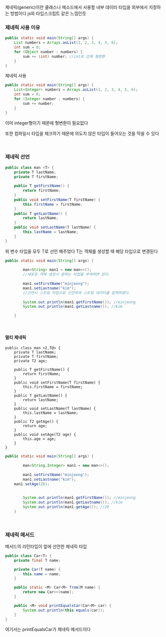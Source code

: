 제네릭(generic)이란 클래스나  메소드에서 사용할 내부 데이터 타입을 외부에서 지정하는 방법이다 js와 타입스크립트 같은 느낌인듯

### 제네릭 사용 이유

``` java
public static void main(String[] args) {
    List numbers = Arrays.asList(1, 2, 3, 4, 5, 6);
    int sum = 0;
    for (Object number : numbers) {
        sum += (int) number; //int로 강제 형변환
    }
} 
```

제네릭 사용

``` java
public static void main(String[] args) {
    List<Integer> numbers = Arrays.asList(1, 2, 3, 4, 5, 6);
    int sum = 0;
    for (Integer number : numbers) {
        sum += number;
    }
}
```

이미 integer형이기 때문에 형변환이 필요없다

또한 컴파일시 타입을 체크하기 때문에 의도치 않은 타입이 들어오는 것을 막을 수 있다

&nbsp;

### 제네릭 선언

``` java
public class man <T> {
	private T lastName;
	private T firstName;
	
	public T getFirstName() {
		return firstName;
	}
	public void setFirstName(T firstName) {
		this.firstName = firstName;
	}
	public T getLastName() {
		return lastName;
	}
	public void setLastName(T lastName) {
		this.lastName = lastName;
	}
}
```

위 변수 타입을 모두 T로 선언 해주었다 T는 객체를 생성할 때 해당 타입으로 변경된다



``` java
public static void main(String[] args) {
		
		man<String> man1 = new man<>();
		//새로운 객체 생성시 원하는 타입을 부여하면 된다.
		
		man1.setFirstName("minjeong");
		man1.setLastname("kim");
		//선언시 스트링 타입으로 선언하여 스트링 데이터를 입력하였다.
		
		System.out.println(man1.getFirstName()); //minjeong
		System.out.println(man1.getLastname()); //kim
		
	}
```

&nbsp;

#### 멀티 제네릭

``` jav
public class man <2,T@> {
	private T lastName;
	private T firstName;
	private T2 age;
	
	public T getFirstName() {
		return firstName;
	}
	public void setFirstName(T firstName) {
		this.firstName = firstName;
	}
	public T getLastName() {
		return lastName;
	}
	public void setLastName(T lastName) {
		this.lastName = lastName;
	}
	public T2 getAge() {
		return age;
	}
	public void setAge(T2 age) {
		this.age = age;
	}
}
```

``` java
public static void main(String[] args) {
		
		man<String,Integer> man1 = new man<>();
		
		man1.setFirstName("minjeong");
		man1.setLastname("kim");
  	man1.setAge(26);
	
		
		System.out.println(man1.getFirstName()); //minjeong
		System.out.println(man1.getLastname()); //kim
		System.out.println(man1.getAge()); //26
	}
```



&nbsp;

### 제네릭 메서드

메서드의 리턴타입이 앞에 선언한 제네릭 타입

``` java
public class Car<T> {
    private final T name;

    private Car(T name) {
        this.name = name;
    }

    public static <M> Car<M> from(M name) {
        return new Car<>(name);
    }

    public <M> void printEqualsCar(Car<M> car) {
        System.out.println(this.equals(car));
    }
}
```

여기서는 printEqualsCar가 제네릭 메서드이다
